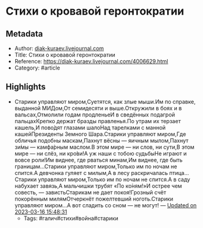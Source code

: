 # Стихи о кровавой геронтократии

## Metadata
- Author: [diak-kuraev.livejournal.com]()
- Title: Стихи о кровавой геронтократии
- Reference: https://diak-kuraev.livejournal.com/4006629.html
- Category: #article

## Highlights
- Старики управляют миром,Суетятся, как злые мыши.Им по справке, выданной МИДом,От семидесяти и выше.Откружили в боях и в вальсах,Отмолили годам продленьеИ в сведённых подагрой пальцахКрепко держат бразды правленья.По утрам их терзает кашель,И пово́дят глазами шалоНад тарелками с манной кашейПрезиденты Земного Шара.Старики управляют миром,Где обличья подобны маскам,Пахнут вёсны — яичным мылом,Пахнут зи́мы — камфа́рным маслом.В этом мире — ни слов, ни сути,В этом мире — ни слёз, ни кро́ви!А уж наши с тобою судьбыНе играют и вовсе роли!Им виднее, где рваться минам,Им виднее, где быть границам…Старики управляют миром,Только им по ночам не спится.А девчонка гуляет с милым,А в лесу раскричалась птица…Старики управляют миром,Только им по ночам не спится.А в саду набухает завязь,А мальчишки трубят «По ко́ням!»И острее чем совесть, — завистьСтарикам не дает покоя!Грозный счёт покорённым милямОтчеркнёт пожелтевший ноготь.Старики управляют миром…А вот сладить со сном — не могут! — [Updated on 2023-03-16 15:48:31](https://hyp.is/22nsfMP4Ee2SGhf-E62Ybw/diak-kuraev.livejournal.com/4006629.html)
   - Tags: #галич#стихи#война#старики
